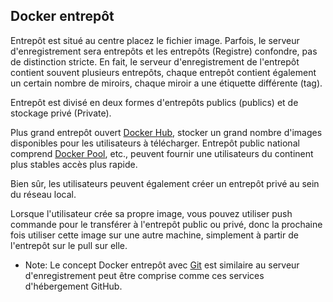 ## Docker entrepôt

Entrepôt est situé au centre placez le fichier image. Parfois, le serveur d'enregistrement sera entrepôts et les entrepôts (Registre) confondre, pas de distinction stricte. En fait, le serveur d'enregistrement de l'entrepôt contient souvent plusieurs entrepôts, chaque entrepôt contient également un certain nombre de miroirs, chaque miroir a une étiquette différente (tag).

Entrepôt est divisé en deux formes d'entrepôts publics (publics) et de stockage privé (Private).

Plus grand entrepôt ouvert [Docker Hub](https://hub.docker.com), stocker un grand nombre d'images disponibles pour les utilisateurs à télécharger.
Entrepôt public national comprend [Docker Pool](http://www.dockerpool.com), etc., peuvent fournir une utilisateurs du continent plus stables accès plus rapide.

Bien sûr, les utilisateurs peuvent également créer un entrepôt privé au sein du réseau local.

Lorsque l'utilisateur crée sa propre image, vous pouvez utiliser push commande pour le transférer à l'entrepôt public ou privé, donc la prochaine fois utiliser cette image sur une autre machine, simplement à partir de l'entrepôt sur ​​le pull sur elle.

* Note: Le concept Docker entrepôt avec [Git](http://git-scm.com) est similaire au serveur d'enregistrement peut être comprise comme ces services d'hébergement GitHub.
